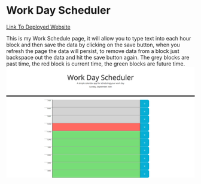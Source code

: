 # Work Day Scheduler

[Link To Deployed Website](https://tmcrocker89.github.io/WorkdayScheduler/)

This is my Work Schedule page, it will allow you to type text into each hour block and then save the data by clicking on the save button, when you refresh the page the data will persist, to remove data from a block just backspace out the data and hit the save button again. The grey blocks are past time, the red block is current time, the green blocks are future time.
![The Full Site Image.](./assets/images/FullSite1.png)